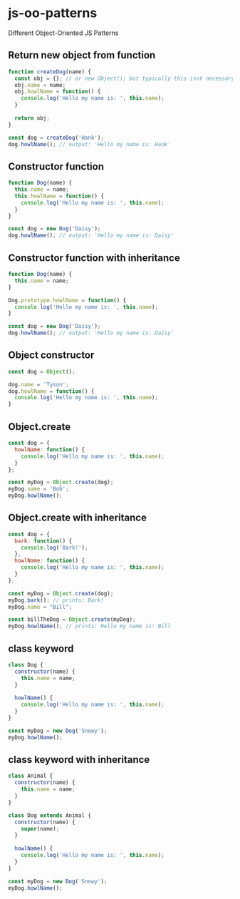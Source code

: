 # js-oo-patterns
Different Object-Oriented JS Patterns

## Return new object from function

```javascript
function createDog(name) {
  const obj = {}; // or new Object(); but typically this isnt necessary
  obj.name = name;
  obj.howlName = function() {
    console.log('Hello my name is: ', this.name);
  }
  
  return obj;
}

const dog = createDog('Hank');
dog.howlName(); // output: 'Hello my name is: Hank'
```

## Constructor function

```javascript
function Dog(name) {
  this.name = name;
  this.howlName = function() {
    console.log('Hello my name is: ', this.name);
  }
}

const dog = new Dog('Daisy');
dog.howlName(); // output: 'Hello my name is: Daisy'
```

## Constructor function with inheritance

```javascript
function Dog(name) {
  this.name = name;
}

Dog.prototype.howlName = function() {
  console.log('Hello my name is: ', this.name);
}

const dog = new Dog('Daisy');
dog.howlName(); // output: 'Hello my name is: Daisy'
```


## Object constructor

```javascript
const dog = Object();

dog.name = 'Tyson';
dog.howlName = function() {
  console.log('Hello my name is: ', this.name);
}
```

## Object.create

```javascript
const dog = {
  howlName: function() {
    console.log('Hello my name is: ', this.name);
  }
};

const myDog = Object.create(dog);
myDog.name = 'Bob';
myDog.howlName();
```

## Object.create with inheritance

```javascript
const dog = {
  bark: function() {
    console.log('Bark!');
  },
  howlName: function() {
    console.log('Hello my name is: ', this.name);
  }
};

const myDog = Object.create(dog);
myDog.bark(); // prints: Bark!
myDog.name = "Bill";

const billTheDog = Object.create(myDog);
myDog.howlName(); // prints: Hello my name is: Bill
```

## class keyword

```javascript
class Dog {
  constructor(name) {
    this.name = name;
  }
  
  howlName() {
    console.log('Hello my name is: ', this.name);
  }
}

const myDog = new Dog('Snowy');
myDog.howlName();
```

## class keyword with inheritance

```javascript
class Animal {
  constructor(name) {
    this.name = name;
  }
}

class Dog extends Animal {
  constructor(name) {
    super(name);
  }
  
  howlName() {
    console.log('Hello my name is: ', this.name);
  }
}

const myDog = new Dog('Snowy');
myDog.howlName();
```
